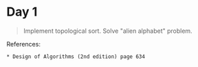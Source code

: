 # Day 1

> Implement topological sort. Solve "alien alphabet" problem.


References:
    
    * Design of Algorithms (2nd edition) page 634
